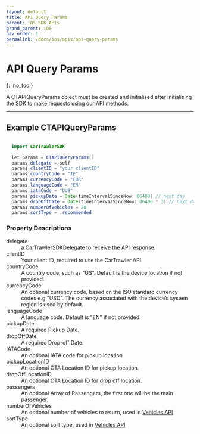 ```yaml
---
layout: default
title: API Query Params
parent: iOS SDK APIs
grand_parent: iOS
nav_order: 1
permalink: /docs/ios/apis/api-query-params
---
```


# API Query Params

{: .no_toc }

A CTAPIQueryParams object must be created and initialised after initialising the SDK to make requests using our API methods.

---

## Example CTAPIQueryParams

  ```java
  
    import CarTrawlerSDK

    let params = CTAPIQueryParams()  
    params.delegate = self
    params.clientID = "your clientID"
    params.countryCode = "IE"
    params.currencyCode = "EUR"
    params.languageCode = "EN"
    params.iataCode = "DUB"
    params.pickupDate = Date(timeIntervalSinceNow: 86400) // next day
    params.dropOffDate = Date(timeIntervalSinceNow: 86400 * 3) // next day + 3 days
    params.numberOfVehicles = 20
    params.sortType = .recommended
  
  ```

### Property Descriptions

<dl>
<dt>delegate</dt>
<dd>a CarTrawlerSDKDelegate to receive the API response.</dd>
<dt>clientID</dt>
<dd>Your client ID, required to use the CarTrawler API.</dd>
<dt>countryCode</dt>
<dd>A country code, such as "US". Default is the device location if not provided.</dd>
<dt>currencyCode</dt>
<dd>An optional currency code, based on the ISO standard currency codes e.g "USD". The currency associated with the device’s system region is used by default.</dd>
<dt>languageCode</dt>
<dd>A language code. Default is "EN" if not provided.</dd>
<dt>pickupDate</dt>
<dd>A required Pickup Date.</dd>
<dt>dropOffDate</dt>
<dd>A required Drop-off Date.</dd>
<dt>IATACode </dt>
<dd>An optional IATA code for pickup location.</dd>
<dt>pickupLocationID</dt>
<dd>An optional OTA Location ID for pickup location.</dd>
<dt>dropOffLocationID</dt>
<dd>An optional OTA Location ID for drop off location.</dd>
<dt>passengers</dt>
<dd>An optional Array of Passengers, the first one will be the main passenger.</dd>
<dt>numberOfVehicles</dt>
<dd>An optional number of vehicles to return, used in <a href="https://cartrawler.github.io/#section_iosgetVehicles">Vehicles API</a></dd>
<dt>sortType</dt>
<dd>An optional sort type, used in <a href="https://cartrawler.github.io/#section_iosgetVehicles">Vehicles API</a></dd>
</dl>
